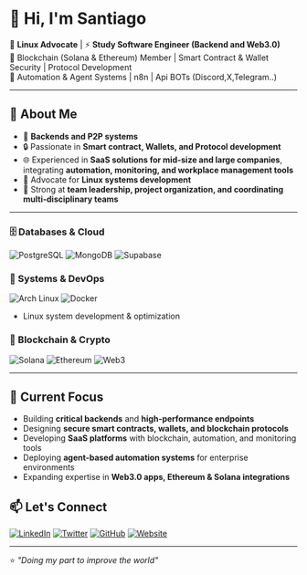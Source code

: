 # 👋 Hi, I'm Santiago

🐧 **Linux Advocate** | ⚡ **Study Software Engineer (Backend and Web3.0)**  
🔗 Blockchain (Solana & Ethereum) Member | Smart Contract & Wallet Security | Protocol Development  
🤖 Automation & Agent Systems | n8n | Api BOTs (Discord,X,Telegram..)

---

## 🚀 About Me
- 🦀 **Backends and P2P systems**
- 🔒 Passionate in **Smart contract, Wallets, and Protocol development**  
- 🌐 Experienced in **SaaS solutions for mid-size and large companies**, integrating **automation, monitoring, and workplace management tools**  
- 🐧 Advocate for **Linux systems development**  
- 🤝 Strong at **team leadership, project organization, and coordinating multi-disciplinary teams**  

---

### 🗄️ Databases & Cloud
![PostgreSQL](https://img.shields.io/badge/PostgreSQL-4169E1?logo=postgresql&logoColor=white)
![MongoDB](https://img.shields.io/badge/MongoDB-47A248?logo=mongodb&logoColor=white)
![Supabase](https://img.shields.io/badge/Supabase-3ECF8E?logo=supabase&logoColor=white)

### 🐧 Systems & DevOps
![Arch Linux](https://img.shields.io/badge/Arch_Linux-1793D1?logo=arch-linux&logoColor=white)
![Docker](https://img.shields.io/badge/Docker-2496ED?logo=docker&logoColor=white)
- Linux system development & optimization   

### 🔗 Blockchain & Crypto
![Solana](https://img.shields.io/badge/Solana-9945FF?logo=solana&logoColor=white)
![Ethereum](https://img.shields.io/badge/Ethereum-3C3C3D?logo=ethereum&logoColor=white)
![Web3](https://img.shields.io/badge/Web3-121D33?logo=web3.js&logoColor=white)

---

## 🌱 Current Focus
- Building **critical backends** and **high-performance endpoints**  
- Designing **secure smart contracts, wallets, and blockchain protocols**  
- Developing **SaaS platforms** with blockchain, automation, and monitoring tools  
- Deploying **agent-based automation systems** for enterprise environments  
- Expanding expertise in **Web3.0 apps, Ethereum & Solana integrations**  

## 📫 Let's Connect
[![LinkedIn](https://img.shields.io/badge/LinkedIn-0A66C2?logo=linkedin&logoColor=white)](#)
[![Twitter](https://img.shields.io/badge/Twitter-1DA1F2?logo=twitter&logoColor=white)](#)
[![GitHub](https://img.shields.io/badge/GitHub-181717?logo=github&logoColor=white)](https://github.com/tuusuario)
[![Website](https://img.shields.io/badge/Website-000000?logo=About.me&logoColor=white)](#)

---

⭐ *"Doing my part to improve the world"*
